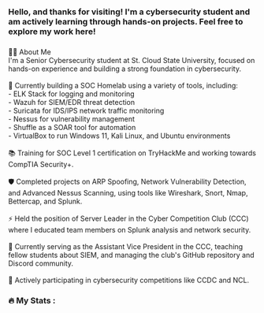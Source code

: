
<h3 align="left">Hello, and thanks for visiting! I'm a cybersecurity student and am actively learning through hands-on projects. Feel free to explore my work here!</h3>

###

<p align="left">👩‍💻 About Me<br>I'm a Senior Cybersecurity student at St. Cloud State University, focused on hands-on experience and building a strong foundation in cybersecurity.<br><br>🔧 Currently building a SOC Homelab using a variety of tools, including:<br>- ELK Stack for logging and monitoring<br>- Wazuh for SIEM/EDR threat detection<br>- Suricata for IDS/IPS network traffic monitoring<br>- Nessus for vulnerability management<br>- Shuffle as a SOAR tool for automation<br>- VirtualBox to run Windows 11, Kali Linux, and Ubuntu environments<br><br>📚 Training for SOC Level 1 certification on TryHackMe and working towards CompTIA Security+.<br><br>🛡️ Completed projects on ARP Spoofing, Network Vulnerability Detection, and Advanced Nessus Scanning, using tools like Wireshark, Snort, Nmap, Bettercap, and Splunk.<br><br>⚡ Held the position of Server Leader in the Cyber Competition Club (CCC) where I educated team members on Splunk analysis and network security.<br><br>💼 Currently serving as the Assistant Vice President in the CCC, teaching fellow students about SIEM, and managing the club's GitHub repository and Discord community.<br><br>🏅 Actively participating in cybersecurity competitions like CCDC and NCL.</p>

###

<h3 align="left">🔥   My Stats :</h3>

###
